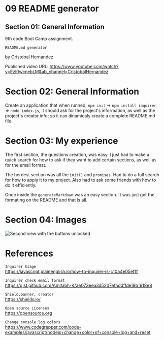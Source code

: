 # 09 README generator
## Section 01: General Information
9th code Boot Camp assignment.

`README.md generator`

by Cristobal Hernandez

Published video URL: https://www.youtube.com/watch?v=Ezl0wcnebLM&ab_channel=CristobalHernandez


# Section 02: General Information
Create an application that when runned, `npm init` => `npm install inquirer` => `node index.js`, it should ask for the project's information, as well as the project's creator info; so it can dinamicaly create a complete README.md file.

# Section 03: My experience
The first section, the questions creation, was easy. I just had to make a quick search for how to ask if they want to add certain sections, as well as for the email format.

The herdest section was all the `init()` and `promises`. Had to do a full search for how to apply it to my project. Also had to ask some friends with how to do it efficiently.

Once inside the `generateMarkdown` was an easy section. It was just get the formating on the README and that is all.

# Section 04: Images
![Second view with the buttons unlocked](./Assets/Final3Img.png)

# References
`Inquirer Usage`
</br>
https://javascript.plainenglish.io/how-to-inquirer-js-c10a4e05ef1f

`Inquirer check email format`
</br>
https://gist.github.com/Amitabh-K/ae073eea3d5207efaddffde19b1618e8

`Shield,banner, creator`
</br>
https://shields.io/

`Open source Licenses`
</br>
https://opensource.org

`Change console.log colors`
</br>
https://www.codegrepper.com/code-examples/javascript/nodejs+change+color+of+console+log+and+reset
